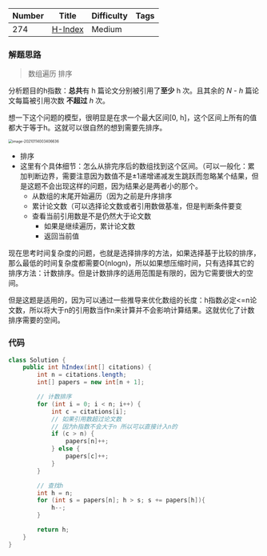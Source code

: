 | Number | Title                                                | Difficulty | Tags |
| ------ | ---------------------------------------------------- | ---------- | ---- |
| 274    | [H-Index](https://leetcode-cn.com/problems/h-index/) | Medium     |      |



### 解题思路

> 数组遍历 排序

分析题目的h指数：**总共**有 h 篇论文分别被引用了**至少** h 次。且其余的 *N - h* 篇论文每篇被引用次数 **不超过** *h* 次。

想一下这个问题的模型，很明显是在求一个最大区间[0, h]，这个区间上所有的值都大于等于h。这就可以很自然的想到需要先排序。

<img src="E:\IDEASpace\Algorithm\leetcode-doc\array\image-20210114003406636.png" alt="image-20210114003406636" style="zoom:50%;" />

- 排序
- 这里有个具体细节：怎么从排完序后的数组找到这个区间。（可以一般化：累加判断边界，需要注意因为数值不是±1递增递减发生跳跃而忽略某个结果，但是这题不会出现这样的问题，因为结果必是两者小的那个。
  - 从数组的末尾开始遍历（因为之前是升序排序
  - 累计论文数（可以选择论文数或者引用数做基准，但是判断条件要变
  - 查看当前引用数是不是仍然大于论文数
    - 如果是继续遍历，累计论文数
    - 返回当前值

现在思考时间复杂度的问题，也就是选择排序的方法，如果选择基于比较的排序，那么最低的时间复杂度都需要O(nlogn)，所以如果想压缩时间，只有选择其它的排序方法：计数排序。但是计数排序的适用范围是有限的，因为它需要很大的空间。

但是这题是适用的，因为可以通过一些推导来优化数组的长度：h指数必定<=n论文数，所以将大于n的引用数当作n来计算并不会影响计算结果。这就优化了计数排序需要的空间。

### 代码

```java
class Solution {
    public int hIndex(int[] citations) {
        int n = citations.length;
        int[] papers = new int[n + 1];

        // 计数排序
        for (int i = 0; i < n; i++) {
            int c = citations[i];
            // 如果引用数超过论文数
            // 因为h指数不会大于n 所以可以直接计入n的
            if (c > n) {
                papers[n]++;
            } else {
                papers[c]++;
            }
        }

        // 查找h
        int h = n;
        for (int s = papers[n]; h > s; s += papers[h]){
            h--;
        }

        return h;
    }
}
```

